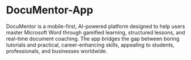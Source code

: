 # DocuMentor-App
DocuMentor is a mobile-first, AI-powered platform designed to help users master Microsoft Word through gamified learning, structured lessons, and real-time document coaching. The app bridges the gap between boring tutorials and practical, career-enhancing skills, appealing to students, professionals, and businesses worldwide.
